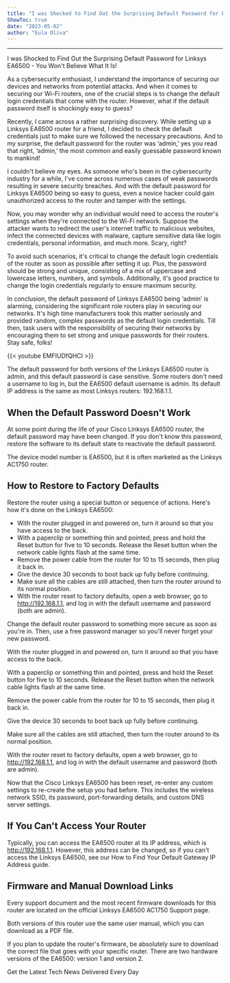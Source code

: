 ```yaml
---
title: "I was Shocked to Find Out the Surprising Default Password for Linksys EA6500 - You Won't Believe What It Is!"
ShowToc: true 
date: "2023-05-02"
author: "Eula Oliva"
---
```

*****
I was Shocked to Find Out the Surprising Default Password for Linksys EA6500 - You Won't Believe What It Is!

As a cybersecurity enthusiast, I understand the importance of securing our devices and networks from potential attacks. And when it comes to securing our Wi-Fi routers, one of the crucial steps is to change the default login credentials that come with the router. However, what if the default password itself is shockingly easy to guess?

Recently, I came across a rather surprising discovery. While setting up a Linksys EA6500 router for a friend, I decided to check the default credentials just to make sure we followed the necessary precautions. And to my surprise, the default password for the router was ‘admin,’ yes you read that right, ‘admin,’ the most common and easily guessable password known to mankind!

I couldn't believe my eyes. As someone who's been in the cybersecurity industry for a while, I've come across numerous cases of weak passwords resulting in severe security breaches. And with the default password for Linksys EA6500 being so easy to guess, even a novice hacker could gain unauthorized access to the router and tamper with the settings.

Now, you may wonder why an individual would need to access the router's settings when they're connected to the Wi-Fi network. Suppose the attacker wants to redirect the user's internet traffic to malicious websites, infect the connected devices with malware, capture sensitive data like login credentials, personal information, and much more. Scary, right?

To avoid such scenarios, it's critical to change the default login credentials of the router as soon as possible after setting it up. Plus, the password should be strong and unique, consisting of a mix of uppercase and lowercase letters, numbers, and symbols. Additionally, it's good practice to change the login credentials regularly to ensure maximum security.

In conclusion, the default password of Linksys EA6500 being ‘admin’ is alarming, considering the significant role routers play in securing our networks. It's high time manufacturers took this matter seriously and provided random, complex passwords as the default login credentials. Till then, task users with the responsibility of securing their networks by encouraging them to set strong and unique passwords for their routers. Stay safe, folks!

{{< youtube EMFIUDfQHCI >}} 




The default password for both versions of the Linksys EA6500 router is admin, and this default password is case sensitive. Some routers don't need a username to log in, but the EA6500 default username is admin. Its default IP address is the same as most Linksys routers: 192.168.1.1.

 
##   When the Default Password Doesn't Work  
 

At some point during the life of your Cisco Linksys EA6500 router, the default password may have been changed. If you don't know this password, restore the software to its default state to reactivate the default password.

 
The device model number is EA6500, but it is often marketed as the Linksys AC1750 router.
 
##   How to Restore to Factory Defaults  
 

Restore the router using a special button or sequence of actions. Here's how it's done on the Linksys EA6500:

 
- With the router plugged in and powered on, turn it around so that you have access to the back.
 - With a paperclip or something thin and pointed, press and hold the Reset button for five to 10 seconds. Release the Reset button when the network cable lights flash at the same time.
 - Remove the power cable from the router for 10 to 15 seconds, then plug it back in.
 - Give the device 30 seconds to boot back up fully before continuing.
 - Make sure all the cables are still attached, then turn the router around to its normal position.
 - With the router reset to factory defaults, open a web browser, go to http://192.168.1.1, and log in with the default username and password (both are admin).

 

Change the default router password to something more secure as soon as you're in. Then, use a free password manager so you'll never forget your new password.

 

With the router plugged in and powered on, turn it around so that you have access to the back.

 

With a paperclip or something thin and pointed, press and hold the Reset button for five to 10 seconds. Release the Reset button when the network cable lights flash at the same time.

 

Remove the power cable from the router for 10 to 15 seconds, then plug it back in.

 

Give the device 30 seconds to boot back up fully before continuing.

 

Make sure all the cables are still attached, then turn the router around to its normal position.

 

With the router reset to factory defaults, open a web browser, go to http://192.168.1.1, and log in with the default username and password (both are admin).

 

Now that the Cisco Linksys EA6500 has been reset, re-enter any custom settings to re-create the setup you had before. This includes the wireless network SSID, its password, port-forwarding details, and custom DNS server settings.

 
##   If You Can't Access Your Router  
 

Typically, you can access the EA6500 router at its IP address, which is http://192.168.1.1. However, this address can be changed, so if you can't access the Linksys EA6500, see our How to Find Your Default Gateway IP Address guide.

 
##   Firmware and Manual Download Links  
 

Every support document and the most recent firmware downloads for this router are located on the official Linksys EA6500 AC1750 Support page.

 

Both versions of this router use the same user manual, which you can download as a PDF file.

 
If you plan to update the router's firmware, be absolutely sure to download the correct file that goes with your specific router. There are two hardware versions of the EA6500: version 1 and version 2.
 

Get the Latest Tech News Delivered Every Day



